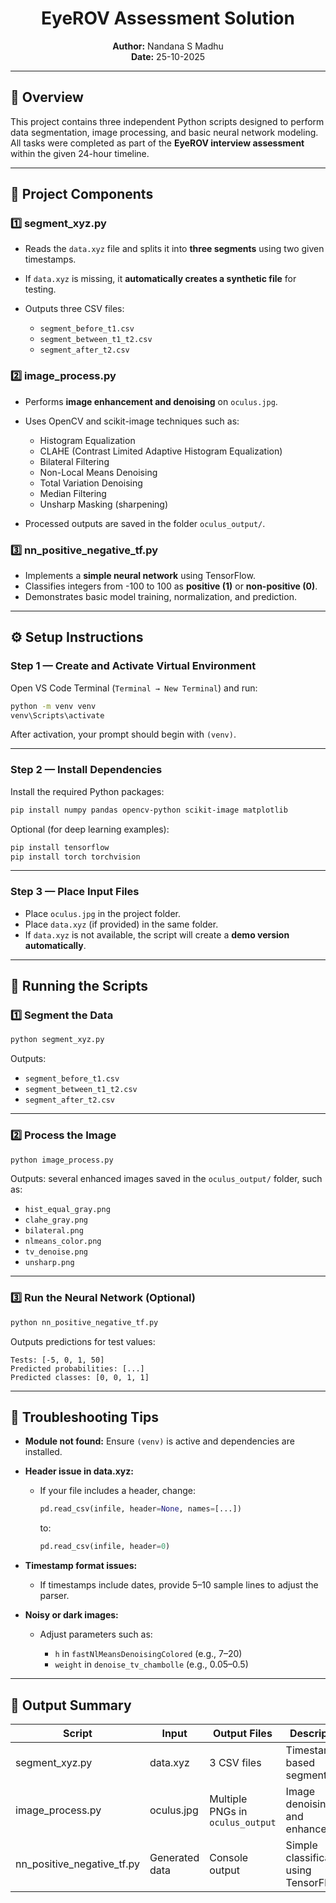 <h1 align="center">EyeROV Assessment Solution</h1>

<p align="center">
<b>Author:</b> Nandana S Madhu <br>
<b>Date:</b> 25-10-2025
</p>


---

## **📘 Overview**

This project contains three independent Python scripts designed to perform data segmentation, image processing, and basic neural network modeling.
All tasks were completed as part of the **EyeROV interview assessment** within the given 24-hour timeline.

---

## **🧩 Project Components**

### **1️⃣ segment_xyz.py**

* Reads the `data.xyz` file and splits it into **three segments** using two given timestamps.
* If `data.xyz` is missing, it **automatically creates a synthetic file** for testing.
* Outputs three CSV files:

  * `segment_before_t1.csv`
  * `segment_between_t1_t2.csv`
  * `segment_after_t2.csv`

### **2️⃣ image_process.py**

* Performs **image enhancement and denoising** on `oculus.jpg`.
* Uses OpenCV and scikit-image techniques such as:

  * Histogram Equalization
  * CLAHE (Contrast Limited Adaptive Histogram Equalization)
  * Bilateral Filtering
  * Non-Local Means Denoising
  * Total Variation Denoising
  * Median Filtering
  * Unsharp Masking (sharpening)
* Processed outputs are saved in the folder `oculus_output/`.

### **3️⃣ nn_positive_negative_tf.py**

* Implements a **simple neural network** using TensorFlow.
* Classifies integers from -100 to 100 as **positive (1)** or **non-positive (0)**.
* Demonstrates basic model training, normalization, and prediction.

---

## **⚙️ Setup Instructions**

### **Step 1 — Create and Activate Virtual Environment**

Open VS Code Terminal (`Terminal → New Terminal`) and run:

```bash
python -m venv venv
venv\Scripts\activate
```

After activation, your prompt should begin with `(venv)`.

---

### **Step 2 — Install Dependencies**

Install the required Python packages:

```bash
pip install numpy pandas opencv-python scikit-image matplotlib
```

Optional (for deep learning examples):

```bash
pip install tensorflow
pip install torch torchvision
```

---

### **Step 3 — Place Input Files**

* Place `oculus.jpg` in the project folder.
* Place `data.xyz` (if provided) in the same folder.
* If `data.xyz` is not available, the script will create a **demo version automatically**.

---

## **🚀 Running the Scripts**

### **1️⃣ Segment the Data**

```bash
python segment_xyz.py
```

Outputs:

* `segment_before_t1.csv`
* `segment_between_t1_t2.csv`
* `segment_after_t2.csv`

---

### **2️⃣ Process the Image**

```bash
python image_process.py
```

Outputs: several enhanced images saved in the `oculus_output/` folder, such as:

* `hist_equal_gray.png`
* `clahe_gray.png`
* `bilateral.png`
* `nlmeans_color.png`
* `tv_denoise.png`
* `unsharp.png`

---

### **3️⃣ Run the Neural Network (Optional)**

```bash
python nn_positive_negative_tf.py
```

Outputs predictions for test values:

```
Tests: [-5, 0, 1, 50]
Predicted probabilities: [...]
Predicted classes: [0, 0, 1, 1]
```

---

## **🧠 Troubleshooting Tips**

* **Module not found:** Ensure `(venv)` is active and dependencies are installed.
* **Header issue in data.xyz:**

  * If your file includes a header, change:

    ```python
    pd.read_csv(infile, header=None, names=[...])
    ```

    to:

    ```python
    pd.read_csv(infile, header=0)
    ```
* **Timestamp format issues:**

  * If timestamps include dates, provide 5–10 sample lines to adjust the parser.
* **Noisy or dark images:**

  * Adjust parameters such as:

    * `h` in `fastNlMeansDenoisingColored` (e.g., 7–20)
    * `weight` in `denoise_tv_chambolle` (e.g., 0.05–0.5)

---

## **📂 Output Summary**

| Script                     | Input          | Output Files                     | Description                            |
| -------------------------- | -------------- | -------------------------------- | -------------------------------------- |
| segment_xyz.py             | data.xyz       | 3 CSV files                      | Timestamp-based segmentation           |
| image_process.py           | oculus.jpg     | Multiple PNGs in `oculus_output` | Image denoising and enhancement        |
| nn_positive_negative_tf.py | Generated data | Console output                   | Simple classification using TensorFlow |





